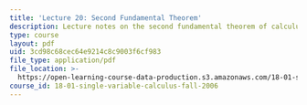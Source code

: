 ```yaml
---
title: 'Lecture 20: Second Fundamental Theorem'
description: Lecture notes on the second fundamental theorem of calculus.
type: course
layout: pdf
uid: 3cd98c68cec64e9214c8c9003f6cf983
file_type: application/pdf
file_location: >-
  https://open-learning-course-data-production.s3.amazonaws.com/18-01-single-variable-calculus-fall-2006/3cd98c68cec64e9214c8c9003f6cf983_lec20.pdf
course_id: 18-01-single-variable-calculus-fall-2006
---
```

